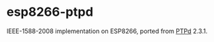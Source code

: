 # esp8266-ptpd
IEEE-1588-2008 implementation on ESP8266, ported from [PTPd](http://ptpd.sourceforge.net/) 2.3.1.
